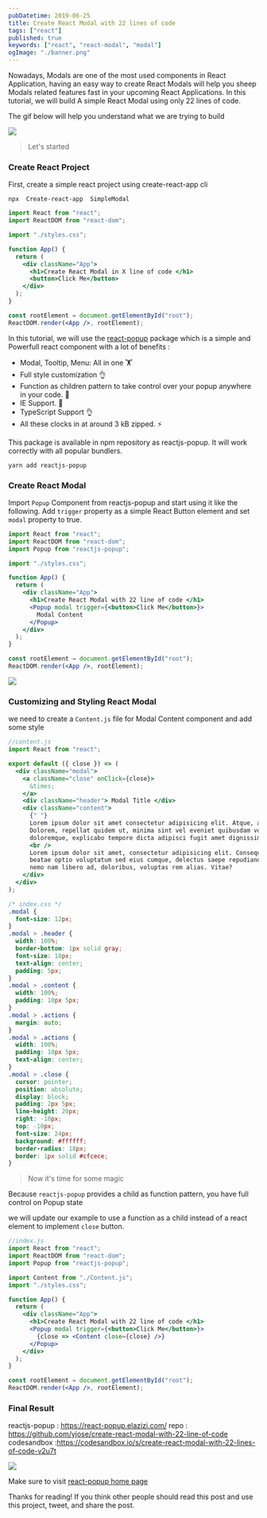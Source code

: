 ```yaml
---
pubDatetime: 2019-06-25
title: Create React Modal with 22 lines of code
tags: ["react"]
published: true
keywords: ["react", "react-modal", "modal"]
ogImage: "./banner.png"
---
```


Nowadays, Modals are one of the most used components in React Application, having an easy way to create React Modals will help you sheep Modals related features fast in your upcoming React Applications.
In this tutorial, we will build A simple React Modal using only 22 lines of code.

The gif below will help you understand what we are trying to build

![](https://thepracticaldev.s3.amazonaws.com/i/6qkllsnpuzmoj4sn6cxx.gif)

> Let's started

### Create React Project

First, create a simple react project using create-react-app cli

```
npx  Create-react-app  SimpleModal
```

```jsx
import React from "react";
import ReactDOM from "react-dom";

import "./styles.css";

function App() {
  return (
    <div className="App">
      <h1>Create React Modal in X line of code </h1>
      <button>Click Me</button>
    </div>
  );
}

const rootElement = document.getElementById("root");
ReactDOM.render(<App />, rootElement);
```

In this tutorial, we will use the [react-popup](https://react-popup.elazizi.com/) package which is a simple and Powerfull react component with a lot of benefits :

- Modal, Tooltip, Menu: All in one 🏋️
- Full style customization 👌
- Function as children pattern to take control over your popup anywhere in your code. 💪
- IE Support. 🚀
- TypeScript Support 👌
- All these clocks in at around 3 kB zipped. ⚡️

This package is available in npm repository as reactjs-popup. It will work correctly with all popular bundlers.

```
yarn add reactjs-popup
```

### Create React Modal

Import `Popup` Component from reactjs-popup and start using it like the following.
Add `trigger` property as a simple React Button element and set `modal` property to true.

```jsx
import React from "react";
import ReactDOM from "react-dom";
import Popup from "reactjs-popup";

import "./styles.css";

function App() {
  return (
    <div className="App">
      <h1>Create React Modal with 22 line of code </h1>
      <Popup modal trigger={<button>Click Me</button>}>
        Modal Content
      </Popup>
    </div>
  );
}

const rootElement = document.getElementById("root");
ReactDOM.render(<App />, rootElement);
```

![](https://thepracticaldev.s3.amazonaws.com/i/2c15yz37y11softwga34.gif)

### Customizing and Styling React Modal

we need to create a `Content.js` file for Modal Content component and add some style

```jsx
//content.js
import React from "react";

export default ({ close }) => (
  <div className="modal">
    <a className="close" onClick={close}>
      &times;
    </a>
    <div className="header"> Modal Title </div>
    <div className="content">
      {" "}
      Lorem ipsum dolor sit amet consectetur adipisicing elit. Atque, a nostrum.
      Dolorem, repellat quidem ut, minima sint vel eveniet quibusdam voluptates delectus
      doloremque, explicabo tempore dicta adipisci fugit amet dignissimos?
      <br />
      Lorem ipsum dolor sit amet, consectetur adipisicing elit. Consequatur sit commodi
      beatae optio voluptatum sed eius cumque, delectus saepe repudiandae explicabo
      nemo nam libero ad, doloribus, voluptas rem alias. Vitae?
    </div>
  </div>
);
```

```css
/* index.css */
.modal {
  font-size: 12px;
}
.modal > .header {
  width: 100%;
  border-bottom: 1px solid gray;
  font-size: 18px;
  text-align: center;
  padding: 5px;
}
.modal > .content {
  width: 100%;
  padding: 10px 5px;
}
.modal > .actions {
  margin: auto;
}
.modal > .actions {
  width: 100%;
  padding: 10px 5px;
  text-align: center;
}
.modal > .close {
  cursor: pointer;
  position: absolute;
  display: block;
  padding: 2px 5px;
  line-height: 20px;
  right: -10px;
  top: -10px;
  font-size: 24px;
  background: #ffffff;
  border-radius: 18px;
  border: 1px solid #cfcece;
}
```

> Now it's time for some magic

Because `reactjs-popup` provides a child as function pattern, you have full control on Popup state

we will update our example to use a function as a child instead of a react element to implement `close` button.

```jsx
//index.js
import React from "react";
import ReactDOM from "react-dom";
import Popup from "reactjs-popup";

import Content from "./Content.js";
import "./styles.css";

function App() {
  return (
    <div className="App">
      <h1>Create React Modal with 22 line of code </h1>
      <Popup modal trigger={<button>Click Me</button>}>
        {close => <Content close={close} />}
      </Popup>
    </div>
  );
}

const rootElement = document.getElementById("root");
ReactDOM.render(<App />, rootElement);
```

### Final Result

reactjs-popup : https://react-popup.elazizi.com/
repo : https://github.com/yjose/create-react-modal-with-22-line-of-code
codesandbox :https://codesandbox.io/s/create-react-modal-with-22-lines-of-code-v2u7t

![](https://thepracticaldev.s3.amazonaws.com/i/6qkllsnpuzmoj4sn6cxx.gif)

Make sure to visit [react-popup home page](https://react-popup.elazizi.com/)

Thanks for reading! If you think other people should read this post and use this project, tweet, and share the post.

